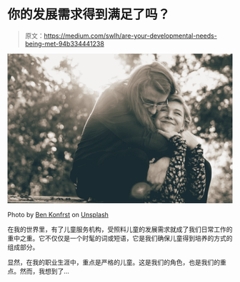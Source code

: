# 你的发展需求得到满足了吗？

> 原文：<https://medium.com/swlh/are-your-developmental-needs-being-met-94b334441238>

![](img/73d51ef5d99f4bf124a1d90bdee25f7e.png)

Photo by [Ben Konfrst](https://unsplash.com/@beankonfrst?utm_source=medium&utm_medium=referral) on [Unsplash](https://unsplash.com?utm_source=medium&utm_medium=referral)

在我的世界里，有了儿童服务机构，受照料儿童的发展需求就成了我们日常工作的重中之重。它不仅仅是一个时髦的词或短语，它是我们确保儿童得到培养的方式的组成部分。

显然，在我的职业生涯中，重点是严格的儿童。这是我们的角色，也是我们的重点。然而，我想到了…